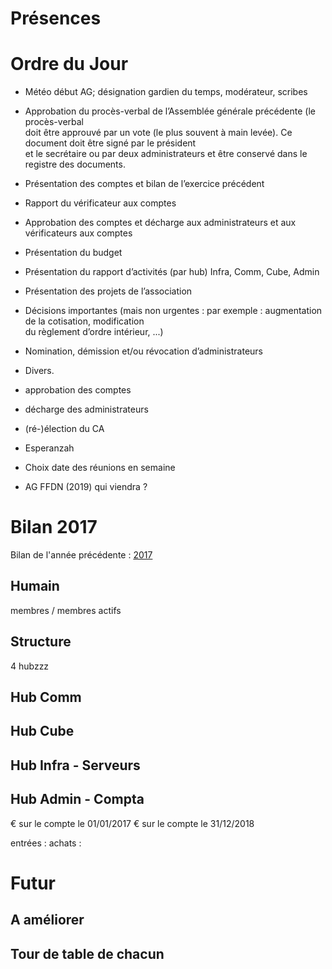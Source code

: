 <!-- TITLE: 01/26 (A.G.) -->
<!-- SUBTITLE: AG portant sur 2018/2019 General Assembly -->

# Présences
# Ordre du Jour
* Météo début AG; désignation gardien du temps, modérateur, scribes  
* Approbation    du    procès-­verbal    de    l’Assemblée    générale    précédente  (le    procès-­verbal    
doit    être    approuvé    par    un    vote    (le    plus    souvent    à    main    levée). Ce    document    doit    être    signé    par    le    président    
et    le    secrétaire    ou    par    deux    administrateurs    et    être    conservé dans    le    registre    des    documents.
* Présentation    des    comptes    et    bilan    de    l’exercice    précédent   
* Rapport    du    vérificateur    aux    comptes   
* Approbation    des    comptes    et    décharge    aux    administrateurs    et    aux    vérificateurs    aux    comptes  
* Présentation    du    budget   
* Présentation    du    rapport    d’activités  (par hub) Infra, Comm, Cube, Admin
* Présentation    des    projets    de    l’association  
* Décisions    importantes    (mais    non    urgentes    :    par    exemple    :    augmentation    de    la    cotisation,    modification    
du    règlement    d’ordre    intérieur,    ...)    
* Nomination,    démission    et/ou    révocation    d’administrateurs   
* Divers.
 
* approbation des comptes
* décharge des administrateurs
* (ré-)élection du CA
* Esperanzah
* Choix date des réunions en semaine
* AG FFDN (2019) qui viendra ?
	
# Bilan 2017

Bilan de l'année précédente : [2017](https://wiki.neutrinet.be/pvs/2017/12-17)


## Humain
membres / membres actifs

## Structure
 4 hubzzz

## Hub Comm


## Hub Cube



## Hub Infra - Serveurs



## Hub Admin - Compta
€ sur le compte le 01/01/2017
€ sur le compte le 31/12/2018

entrées :
achats :




# Futur


## A améliorer

## Tour de table de chacun
